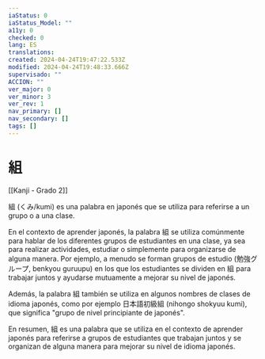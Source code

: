```yaml
---
iaStatus: 0
iaStatus_Model: ""
a11y: 0
checked: 0
lang: ES
translations: 
created: 2024-04-24T19:47:22.533Z
modified: 2024-04-24T19:48:33.666Z
supervisado: ""
ACCION: ""
ver_major: 0
ver_minor: 3
ver_rev: 1
nav_primary: []
nav_secondary: []
tags: []
---
```

# 組

[[Kanji - Grado 2]]

組 (くみ/kumi) es una palabra en japonés que se utiliza para referirse a un grupo o a una clase. 

En el contexto de aprender japonés, la palabra 組 se utiliza comúnmente para hablar de los diferentes grupos de estudiantes en una clase, ya sea para realizar actividades, estudiar o simplemente para organizarse de alguna manera. Por ejemplo, a menudo se forman grupos de estudio (勉強グループ, benkyou guruupu) en los que los estudiantes se dividen en 組 para trabajar juntos y ayudarse mutuamente a mejorar su nivel de japonés.

Además, la palabra 組 también se utiliza en algunos nombres de clases de idioma japonés, como por ejemplo 日本語初級組 (nihongo shokyuu kumi), que significa "grupo de nivel principiante de japonés".

En resumen, 組 es una palabra que se utiliza en el contexto de aprender japonés para referirse a grupos de estudiantes que trabajan juntos y se organizan de alguna manera para mejorar su nivel de idioma japonés.
